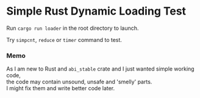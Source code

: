 Simple Rust Dynamic Loading Test
===

Run `cargo run loader` in the root directory to launch.

Try `simpcnt`, `reduce` or `timer` command to test.

### Memo
As I am new to Rust and `abi_stable` crate and I just wanted simple working code,  
the code may contain unsound, unsafe and 'smelly' parts.  
I might fix them and write better code later.

